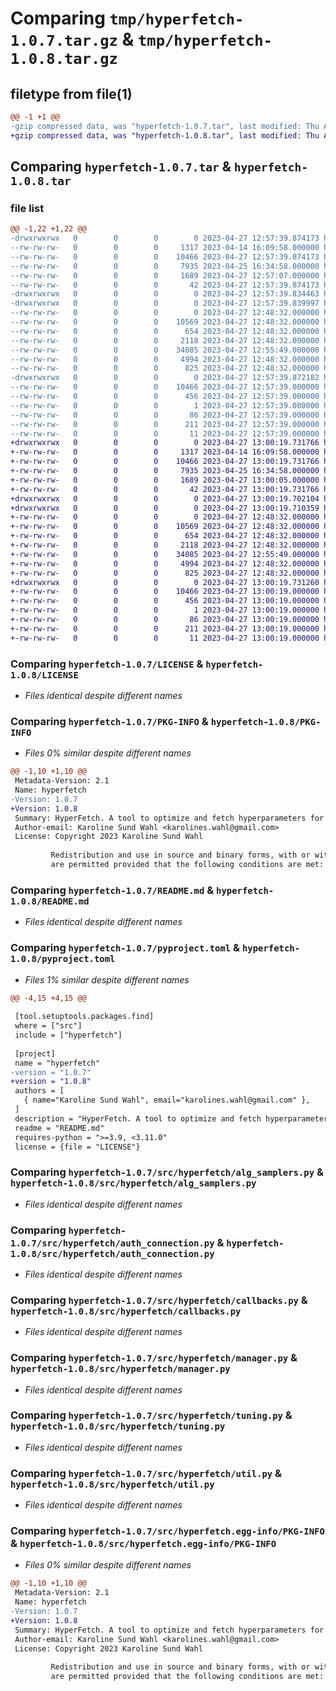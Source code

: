 # Comparing `tmp/hyperfetch-1.0.7.tar.gz` & `tmp/hyperfetch-1.0.8.tar.gz`

## filetype from file(1)

```diff
@@ -1 +1 @@
-gzip compressed data, was "hyperfetch-1.0.7.tar", last modified: Thu Apr 27 12:57:39 2023, max compression
+gzip compressed data, was "hyperfetch-1.0.8.tar", last modified: Thu Apr 27 13:00:19 2023, max compression
```

## Comparing `hyperfetch-1.0.7.tar` & `hyperfetch-1.0.8.tar`

### file list

```diff
@@ -1,22 +1,22 @@
-drwxrwxrwx   0        0        0        0 2023-04-27 12:57:39.874173 hyperfetch-1.0.7/
--rw-rw-rw-   0        0        0     1317 2023-04-14 16:09:58.000000 hyperfetch-1.0.7/LICENSE
--rw-rw-rw-   0        0        0    10466 2023-04-27 12:57:39.874173 hyperfetch-1.0.7/PKG-INFO
--rw-rw-rw-   0        0        0     7935 2023-04-25 16:34:58.000000 hyperfetch-1.0.7/README.md
--rw-rw-rw-   0        0        0     1689 2023-04-27 12:57:07.000000 hyperfetch-1.0.7/pyproject.toml
--rw-rw-rw-   0        0        0       42 2023-04-27 12:57:39.874173 hyperfetch-1.0.7/setup.cfg
-drwxrwxrwx   0        0        0        0 2023-04-27 12:57:39.834463 hyperfetch-1.0.7/src/
-drwxrwxrwx   0        0        0        0 2023-04-27 12:57:39.839997 hyperfetch-1.0.7/src/hyperfetch/
--rw-rw-rw-   0        0        0        0 2023-04-27 12:48:32.000000 hyperfetch-1.0.7/src/hyperfetch/__init__.py
--rw-rw-rw-   0        0        0    10569 2023-04-27 12:48:32.000000 hyperfetch-1.0.7/src/hyperfetch/alg_samplers.py
--rw-rw-rw-   0        0        0      654 2023-04-27 12:48:32.000000 hyperfetch-1.0.7/src/hyperfetch/auth_connection.py
--rw-rw-rw-   0        0        0     2118 2023-04-27 12:48:32.000000 hyperfetch-1.0.7/src/hyperfetch/callbacks.py
--rw-rw-rw-   0        0        0    34085 2023-04-27 12:55:49.000000 hyperfetch-1.0.7/src/hyperfetch/manager.py
--rw-rw-rw-   0        0        0     4994 2023-04-27 12:48:32.000000 hyperfetch-1.0.7/src/hyperfetch/tuning.py
--rw-rw-rw-   0        0        0      825 2023-04-27 12:48:32.000000 hyperfetch-1.0.7/src/hyperfetch/util.py
-drwxrwxrwx   0        0        0        0 2023-04-27 12:57:39.872182 hyperfetch-1.0.7/src/hyperfetch.egg-info/
--rw-rw-rw-   0        0        0    10466 2023-04-27 12:57:39.000000 hyperfetch-1.0.7/src/hyperfetch.egg-info/PKG-INFO
--rw-rw-rw-   0        0        0      456 2023-04-27 12:57:39.000000 hyperfetch-1.0.7/src/hyperfetch.egg-info/SOURCES.txt
--rw-rw-rw-   0        0        0        1 2023-04-27 12:57:39.000000 hyperfetch-1.0.7/src/hyperfetch.egg-info/dependency_links.txt
--rw-rw-rw-   0        0        0       86 2023-04-27 12:57:39.000000 hyperfetch-1.0.7/src/hyperfetch.egg-info/entry_points.txt
--rw-rw-rw-   0        0        0      211 2023-04-27 12:57:39.000000 hyperfetch-1.0.7/src/hyperfetch.egg-info/requires.txt
--rw-rw-rw-   0        0        0       11 2023-04-27 12:57:39.000000 hyperfetch-1.0.7/src/hyperfetch.egg-info/top_level.txt
+drwxrwxrwx   0        0        0        0 2023-04-27 13:00:19.731766 hyperfetch-1.0.8/
+-rw-rw-rw-   0        0        0     1317 2023-04-14 16:09:58.000000 hyperfetch-1.0.8/LICENSE
+-rw-rw-rw-   0        0        0    10466 2023-04-27 13:00:19.731766 hyperfetch-1.0.8/PKG-INFO
+-rw-rw-rw-   0        0        0     7935 2023-04-25 16:34:58.000000 hyperfetch-1.0.8/README.md
+-rw-rw-rw-   0        0        0     1689 2023-04-27 13:00:05.000000 hyperfetch-1.0.8/pyproject.toml
+-rw-rw-rw-   0        0        0       42 2023-04-27 13:00:19.731766 hyperfetch-1.0.8/setup.cfg
+drwxrwxrwx   0        0        0        0 2023-04-27 13:00:19.702104 hyperfetch-1.0.8/src/
+drwxrwxrwx   0        0        0        0 2023-04-27 13:00:19.710359 hyperfetch-1.0.8/src/hyperfetch/
+-rw-rw-rw-   0        0        0        0 2023-04-27 12:48:32.000000 hyperfetch-1.0.8/src/hyperfetch/__init__.py
+-rw-rw-rw-   0        0        0    10569 2023-04-27 12:48:32.000000 hyperfetch-1.0.8/src/hyperfetch/alg_samplers.py
+-rw-rw-rw-   0        0        0      654 2023-04-27 12:48:32.000000 hyperfetch-1.0.8/src/hyperfetch/auth_connection.py
+-rw-rw-rw-   0        0        0     2118 2023-04-27 12:48:32.000000 hyperfetch-1.0.8/src/hyperfetch/callbacks.py
+-rw-rw-rw-   0        0        0    34085 2023-04-27 12:55:49.000000 hyperfetch-1.0.8/src/hyperfetch/manager.py
+-rw-rw-rw-   0        0        0     4994 2023-04-27 12:48:32.000000 hyperfetch-1.0.8/src/hyperfetch/tuning.py
+-rw-rw-rw-   0        0        0      825 2023-04-27 12:48:32.000000 hyperfetch-1.0.8/src/hyperfetch/util.py
+drwxrwxrwx   0        0        0        0 2023-04-27 13:00:19.731260 hyperfetch-1.0.8/src/hyperfetch.egg-info/
+-rw-rw-rw-   0        0        0    10466 2023-04-27 13:00:19.000000 hyperfetch-1.0.8/src/hyperfetch.egg-info/PKG-INFO
+-rw-rw-rw-   0        0        0      456 2023-04-27 13:00:19.000000 hyperfetch-1.0.8/src/hyperfetch.egg-info/SOURCES.txt
+-rw-rw-rw-   0        0        0        1 2023-04-27 13:00:19.000000 hyperfetch-1.0.8/src/hyperfetch.egg-info/dependency_links.txt
+-rw-rw-rw-   0        0        0       86 2023-04-27 13:00:19.000000 hyperfetch-1.0.8/src/hyperfetch.egg-info/entry_points.txt
+-rw-rw-rw-   0        0        0      211 2023-04-27 13:00:19.000000 hyperfetch-1.0.8/src/hyperfetch.egg-info/requires.txt
+-rw-rw-rw-   0        0        0       11 2023-04-27 13:00:19.000000 hyperfetch-1.0.8/src/hyperfetch.egg-info/top_level.txt
```

### Comparing `hyperfetch-1.0.7/LICENSE` & `hyperfetch-1.0.8/LICENSE`

 * *Files identical despite different names*

### Comparing `hyperfetch-1.0.7/PKG-INFO` & `hyperfetch-1.0.8/PKG-INFO`

 * *Files 0% similar despite different names*

```diff
@@ -1,10 +1,10 @@
 Metadata-Version: 2.1
 Name: hyperfetch
-Version: 1.0.7
+Version: 1.0.8
 Summary: HyperFetch. A tool to optimize and fetch hyperparameters for your reinforcement learning application.
 Author-email: Karoline Sund Wahl <karolines.wahl@gmail.com>
 License: Copyright 2023 Karoline Sund Wahl
         
         Redistribution and use in source and binary forms, with or without modification, 
         are permitted provided that the following conditions are met:
```

### Comparing `hyperfetch-1.0.7/README.md` & `hyperfetch-1.0.8/README.md`

 * *Files identical despite different names*

### Comparing `hyperfetch-1.0.7/pyproject.toml` & `hyperfetch-1.0.8/pyproject.toml`

 * *Files 1% similar despite different names*

```diff
@@ -4,15 +4,15 @@
 
 [tool.setuptools.packages.find]
 where = ["src"]
 include = ["hyperfetch"]
 
 [project]
 name = "hyperfetch"
-version = "1.0.7"
+version = "1.0.8"
 authors = [
   { name="Karoline Sund Wahl", email="karolines.wahl@gmail.com" },
 ]
 description = "HyperFetch. A tool to optimize and fetch hyperparameters for your reinforcement learning application."
 readme = "README.md"
 requires-python = ">=3.9, <3.11.0"
 license = {file = "LICENSE"}
```

### Comparing `hyperfetch-1.0.7/src/hyperfetch/alg_samplers.py` & `hyperfetch-1.0.8/src/hyperfetch/alg_samplers.py`

 * *Files identical despite different names*

### Comparing `hyperfetch-1.0.7/src/hyperfetch/auth_connection.py` & `hyperfetch-1.0.8/src/hyperfetch/auth_connection.py`

 * *Files identical despite different names*

### Comparing `hyperfetch-1.0.7/src/hyperfetch/callbacks.py` & `hyperfetch-1.0.8/src/hyperfetch/callbacks.py`

 * *Files identical despite different names*

### Comparing `hyperfetch-1.0.7/src/hyperfetch/manager.py` & `hyperfetch-1.0.8/src/hyperfetch/manager.py`

 * *Files identical despite different names*

### Comparing `hyperfetch-1.0.7/src/hyperfetch/tuning.py` & `hyperfetch-1.0.8/src/hyperfetch/tuning.py`

 * *Files identical despite different names*

### Comparing `hyperfetch-1.0.7/src/hyperfetch/util.py` & `hyperfetch-1.0.8/src/hyperfetch/util.py`

 * *Files identical despite different names*

### Comparing `hyperfetch-1.0.7/src/hyperfetch.egg-info/PKG-INFO` & `hyperfetch-1.0.8/src/hyperfetch.egg-info/PKG-INFO`

 * *Files 0% similar despite different names*

```diff
@@ -1,10 +1,10 @@
 Metadata-Version: 2.1
 Name: hyperfetch
-Version: 1.0.7
+Version: 1.0.8
 Summary: HyperFetch. A tool to optimize and fetch hyperparameters for your reinforcement learning application.
 Author-email: Karoline Sund Wahl <karolines.wahl@gmail.com>
 License: Copyright 2023 Karoline Sund Wahl
         
         Redistribution and use in source and binary forms, with or without modification, 
         are permitted provided that the following conditions are met:
```

